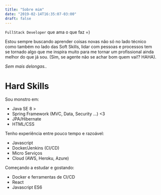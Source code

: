 ```yaml
---
title: "Sobre mim"
date: "2019-02-14T16:35:07-03:00"
draft: false
---
```


`FullStack Developer` que ama o que faz =)

Estou sempre buscando aprender coisas novas não só no lado técnico como também
no lado das Soft Skills, lidar com pessoas e processos tem se tornado algo que me inspira muito
para me tornar um profissional ainda melhor do que já sou. (Sim, se agente não se achar bom quem vai!? HAHA).

*Sem mais delongas..*

# Hard Skills

Sou monstro em:

* Java SE 8 >
* Spring Framework (MVC, Data, Security ...) <3
* JPA/Hibernate
* HTML/CSS

Tenho experiência entre pouco tempo e razoável:

* Javascript
* Docker/Jenkins (CI/CD)
* Micro Serviços
* Cloud (AWS, Heroku, Azure)

Começando a estudar e gostando:

* Docker e ferramentas de CI/CD
* React
* Javascript ES6